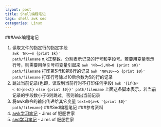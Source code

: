 ```yaml
---
layout: post
title: Shell编程笔记
tags: shell awk sed
categories: Linux
---
```

###Awk编程笔记
1. 读取文件的指定行的指定字段<br>
<code>awk 'NR==n {print $k}' path/filename</code>
n,k正整数，分别表示记录的行号和字段号。若要用变量表示行号，则需要用单引号将变量引起来
<code>awk 'NR==5,NR=8 {print $0}' path/filename</code>
打印第5行和第8行的记录
<code>awk 'NR%10==5 {print $0}' path/filename</code>
打印行号除以10后余数为5的行的记录<br>
2. 跳过当前记录(也即，读取到当前行时不打印任何字段)
<code>awk '{if(NF < 6){next} else {print $0}}' path/filename</code>
上面这条脚本表示，若当前记录的字段数小于6则跳过，否则输出当前记录
3. 将awk命令的输出传递给其它变量
<code>text=${awk '{print $0}' path/filename}</code>
###Sed编程笔记
###参考资料  
1. [awk学习笔记](http://man.lupaworld.com/content/manage/ringkee/awk.htm#id2861697) - Jims of 肥肥世家
2. [sed学习笔记](http://tsnc.zhongaokao.com/tsnc_wgrj/doc/sed.htm) - Jims of 肥肥世家
